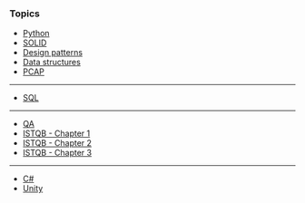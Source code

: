 ### Topics
- [Python](python.md)
- [SOLID](solid.md)
- [Design patterns](design_patterns.md)
- [Data structures](data_structures.md)
- [PCAP](pcap.ipynb)
- ---
- [SQL](sql/sql.md)
- ---
- [QA](qa.md)
- [ISTQB - Chapter 1](istqb/chapter_01.md)
- [ISTQB - Chapter 2](istqb/chapter_02.md)
- [ISTQB - Chapter 3](istqb/chapter_03.md)
- ---
- [C#](csharp.md)
- [Unity](unity.md)